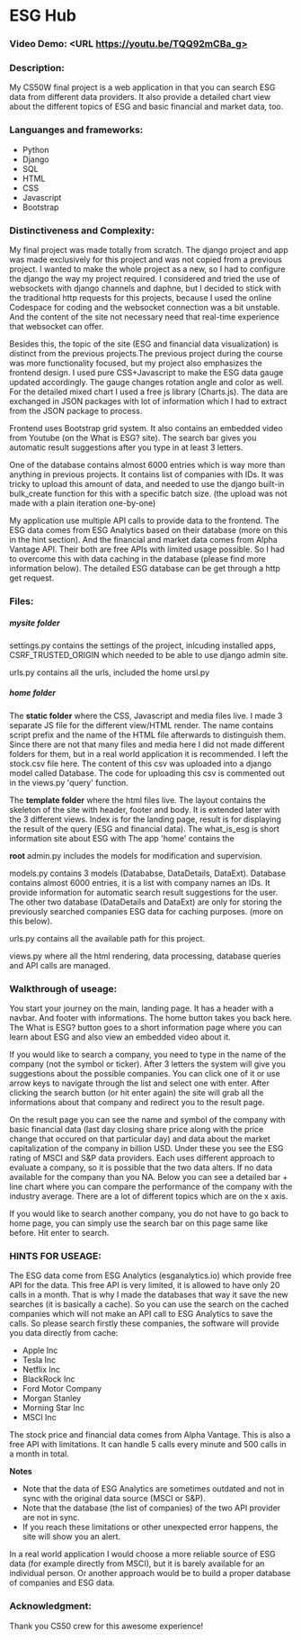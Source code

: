
# ESG Hub
### Video Demo:  <URL https://youtu.be/TQQ92mCBa_g>
### Description:
My CS50W final project is a web application in that you can search ESG data from different data providers. It also provide a detailed chart view about the different topics of ESG and basic financial and market data, too.

### Languanges and frameworks:
* Python
* Django
* SQL
* HTML
* CSS
* Javascript
* Bootstrap

### Distinctiveness and Complexity:
My final project was made totally from scratch. The django project and app was made exclusively for this project and was not copied from a previous project. I wanted to make the whole project as a new, so I had to configure the django the way my project required. I considered and tried the use of websockets with django channels and daphne, but I decided to stick with the traditional http requests for this projects, because I used the online Codespace for coding and the websocket connection was a bit unstable. And the content of the site not necessary need that real-time experience that websocket can offer.

Besides this, the topic of the site (ESG and financial data visualization) is distinct from the previous projects.The previous project during the course was more functionality focused, but my project also emphasizes the frontend design. I used pure CSS+Javascript to make the ESG data gauge updated accordingly. The gauge changes rotation angle and color as well. For the detailed mixed chart I used a free js library (Charts.js). The data are exchanged in JSON packages with lot of information which I had to extract from the JSON package to process.

Frontend uses Bootstrap grid system. It also contains an embedded video from Youtube (on the What is ESG? site). The search bar gives you automatic result suggestions after you type in at least 3 letters.

One of the database contains almost 6000 entries which is way more than anything in previous projects. It contains list of companies with IDs. It was tricky to upload this amount of data, and needed to use the django built-in bulk_create function for this with a specific batch size. (the upload was not made with a plain iteration one-by-one)

My application use multiple API calls to provide data to the frontend. The ESG data comes from ESG Analytics based on their database (more on this in the hint section). And the financial and market data comes from Alpha Vantage API. Their both are free APIs with limited usage possible. So I had to overcome this with data caching in the database (please find more information below). The detailed ESG database can be get through a http get request.

### Files:
##### mysite folder
settings.py contains the settings of the project, inlcuding installed apps, CSRF_TRUSTED_ORIGIN which needed to be able to use django admin site.

urls.py contains all the urls, included the home ursl.py

##### home folder
The **static folder** where the CSS, Javascript and media files live. I made 3 separate JS file for the different view/HTML render. The name contains script prefix and the name of the HTML file afterwards to distinguish them. Since there are not that many files and media here I did not made different folders for them, but in a real world application it is recommended. I left the stock.csv file here. The content of this csv was uploaded into a django model called Database. The code for uploading this csv is commented out in the views.py 'query' function.

The **template folder** where the html files live. The layout contains the skeleton of the site with header, footer and body. It is extended later with the 3 different views. Index is for the landing page, result is for displaying the result of the query (ESG and financial data). The what_is_esg is short information site about ESG with 
The app 'home' contains the

**root**
admin.py includes the models for modification and supervision.

models.py contains 3 models (Datababse, DataDetails, DataExt). Database contains almost 6000 entries, it is a list with company names an IDs. It provide information for automatic search result suggestions for the user. The other two database (DataDetails and DataExt) are only for storing the previously searched companies ESG data for caching purposes. (more on this below).

urls.py contains all the available path for this project.

views.py where all the html rendering, data processing, database queries and API calls are managed.

### Walkthrough of useage:
You start your journey on the main, landing page. It has a header with a navbar. And footer with informations. The home button takes you back here. The What is ESG? button goes to a short information page where you can learn about ESG and also view an embedded video about it.

If you would like to search a company, you need to type in the name of the company (not the symbol or ticker). After 3 letters the system will give you suggestions about the possible companies. You can click one of it or use arrow keys to navigate through the list and select one with enter. After clicking the search button (or hit enter again) the site will grab all the informations about that company and redirect you to the result page.

On the result page you can see the name and symbol of the company with basic financial data (last day closing share price along with the price change that occured on that particular day) and data about the market capitalization of the company in billion USD. Under these you see the ESG rating of MSCI and S&P data providers. Each uses different approach to evaluate a company, so it is possible that the two data alters. If no data available for the company than you NA. Below you can see a detailed bar + line chart where you can compare the performance of the company with the industry average. There are a lot of different topics which are on the x axis.

If you would like to search another company, you do not have to go back to home page, you can simply use the search bar on this page same like before. Hit enter to search.

### HINTS FOR USEAGE:
The ESG data come from ESG Analytics (esganalytics.io) which provide free API for the data. This free API is very limited, it is allowed to have only 20 calls in a month. That is why I made the databases that way it save the new searches (it is basically a cache). So you can use the search on the cached companies which will not make an API call to ESG Analytics to save the calls. So please search firstly these companies, the software will provide you data directly from cache:
- Apple Inc
- Tesla Inc
- Netflix Inc
- BlackRock Inc
- Ford Motor Company
- Morgan Stanley
- Morning Star Inc
- MSCI Inc

The stock price and financial data comes from Alpha Vantage. This is also a free API with limitations. It can handle 5 calls every minute and 500 calls in a month in total.

**Notes**
- Note that the data of ESG Analytics are sometimes outdated and not in sync with the original data source (MSCI or S&P).
- Note that the database (the list of companies) of the two API provider are not in sync.
- If you reach these limitations or other unexpected error happens, the site will show you an alert.

In a real world application I would choose a more reliable source of ESG data (for example directly from MSCI), but it is barely available for an individual person. Or another approach would be to build a proper database of companies and ESG data.

### Acknowledgment:
Thank you CS50 crew for this awesome experience!



